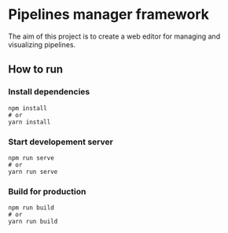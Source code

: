 # Pipelines manager framework

The aim of this project is to create a web editor for managing and visualizing pipelines.

## How to run
### Install dependencies
```bash=
npm install
# or
yarn install
```
### Start developement server
```bash=
npm run serve
# or
yarn run serve
```

### Build for production
```bash=
npm run build
# or
yarn run build
```
